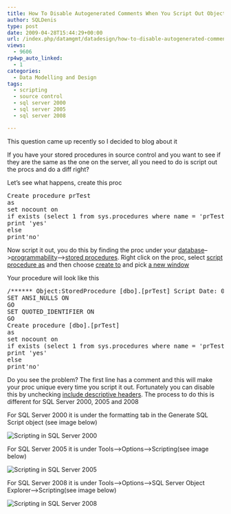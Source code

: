 ```yaml
---
title: How To Disable Autogenerated Comments When You Script Out Objects
author: SQLDenis
type: post
date: 2009-04-28T15:44:29+00:00
url: /index.php/datamgmt/datadesign/how-to-disable-autogenerated-comments-wh/
views:
  - 9606
rp4wp_auto_linked:
  - 1
categories:
  - Data Modelling and Design
tags:
  - scripting
  - source control
  - sql server 2000
  - sql server 2005
  - sql server 2008

---
```

This question came up recently so I decided to blog about it
  
If you have your stored procedures in source control and you want to see if they are the same as the one on the server, all you need to do is script out the procs and do a diff right?

Let&#8217;s see what happens, create this proc

<pre>Create procedure prTest
as
set nocount on
if exists (select 1 from sys.procedures where name = 'prTest')
print 'yes'
else
print'no'</pre>

Now script it out, you do this by finding the proc under your <ins>database</ins>&#8211;><ins>programmability</ins>&#8211;><ins>stored procedures</ins>. Right click on the proc, select <ins>script procedure as</ins> and then choose <ins>create to</ins> and pick <ins>a new window</ins>
  
Your procedure will look like this

<pre>/****** Object:StoredProcedure [dbo].[prTest] Script Date: 04/28/2009 10:07:19 ******/
SET ANSI_NULLS ON
GO
SET QUOTED_IDENTIFIER ON
GO
Create procedure [dbo].[prTest]
as
set nocount on
if exists (select 1 from sys.procedures where name = 'prTest')
print 'yes'
else
print'no'</pre>

Do you see the problem? The first line has a comment and this will make your proc unique every time you script it out. Fortunately you can disable this by unchecking <ins>include descriptive headers</ins>. The process to do this is different for SQL Server 2000, 2005 and 2008

For SQL Server 2000 it is under the formatting tab in the Generate SQL Script object (see image below)

<img src="http://i44.tinypic.com/1424qap.jpg" border="0" alt="Scripting in SQL Server 2000" />

For SQL Server 2005 it is under Tools&#8211;>Options&#8211;>Scripting(see image below)
  
<img src="http://i43.tinypic.com/6zvhxz.jpg" border="0" alt="Scripting in SQL Server 2005" />



For SQL Server 2008 it is under Tools&#8211;>Options&#8211;>SQL Server Object Explorer&#8211;>Scripting(see image below)
  
<img src="http://i39.tinypic.com/e71p5e.jpg" border="0" alt="Scripting in SQL Server 2008" />